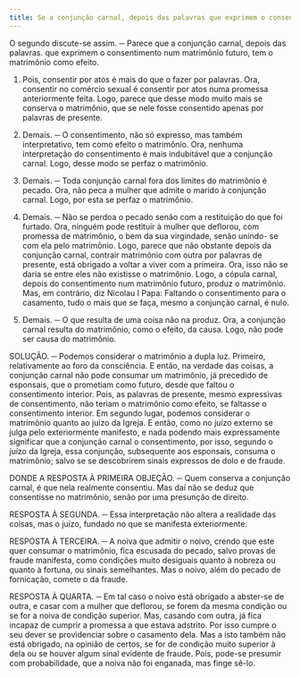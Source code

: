 ```yaml
---
title: Se a conjunção carnal, depois das palavras que exprimem o consentimento num matrimônio, tem o matrimônio como efeito
---
```


O segundo discute-se assim. ─ Parece que a conjunção carnal, depois das palavras. que exprimem o consentimento num matrimônio futuro, tem o matrimônio como efeito.  

1. Pois, consentir por atos é mais do que o fazer por palavras. Ora, consentir no comércio sexual é consentir por atos numa promessa anteriormente feita. Logo, parece que desse modo muito mais se conserva o matrimônio, que se nele fosse consentido apenas por palavras de presente.  

2. Demais. ─ O consentimento, não só expresso, mas também interpretativo, tem como efeito o matrimônio. Ora, nenhuma interpretação do consentimento é mais indubitável que a conjunção carnal. Logo, desse modo se perfaz o matrimônio.  

3. Demais. ─ Toda conjunção carnal fora dos limites do matrimônio é pecado. Ora, não peca a mulher que admite o marido à conjunção carnal. Logo, por esta se perfaz o matrimônio.  

4. Demais. ─ Não se perdoa o pecado senão com a restituição do que foi furtado. Ora, ninguém pode restituir à mulher que deflorou, com promessa de matrimônio, o bem da sua virgindade, senão unindo- se com ela pelo matrimônio. Logo, parece que não obstante depois da conjunção carnal, contrair matrimônio com outra por palavras de presente, está obrigado a voltar a viver com a primeira. Ora, isso não se daria se entre eles não existisse o matrimônio. Logo, a cópula carnal, depois do consentimento num matrimônio futuro, produz o matrimônio.  Mas, em contrário, diz Nicolau I Papa: Faltando o consentimento para o casamento, tudo o mais que se faça, mesmo a conjunção carnal, é nulo.  

2. Demais. ─ O que resulta de uma coisa não na produz. Ora, a conjunção carnal resulta do matrimônio, como o efeito, da causa. Logo, não pode ser causa do matrimônio.  

SOLUÇÃO. ─ Podemos considerar o matrimônio a dupla luz. Primeiro, relativamente ao foro da consciência. E então, na verdade das coisas, a conjunção carnal não pode consumar um matrimônio, já precedido de esponsais, que o prometiam como futuro, desde que faltou o consentimento interior. Pois, as palavras de presente, mesmo expressivas de consentimento, não teriam o matrimônio como efeito, se faltasse o consentimento interior. Em segundo lugar, podemos considerar o matrimônio quanto ao juízo da Igreja. E então, como no juízo externo se julga pelo exteriormente manifesto, e nada podendo mais expressamente significar que a conjunção carnal o consentimento, por isso, segundo o juízo da Igreja, essa conjunção, subsequente aos esponsais, consuma o matrimônio; salvo se se descobrirem sinais expressos de dolo e de fraude.  

DONDE A RESPOSTA À PRIMEIRA OBJEÇÃO. ─ Quem conserva a conjunção carnal, é que nela realmente consentiu. Mas daí não se deduz que consentisse no matrimônio, senão por uma presunção de direito.  

RESPOSTA À SEGUNDA. ─ Essa interpretação não altera a realidade das coisas, mas o juízo, fundado no que se manifesta exteriormente.  

RESPOSTA À TERCEIRA. ─ A noiva que admitir o noivo, crendo que este quer consumar o matrimônio, fica escusada do pecado, salvo provas de fraude manifesta, como condições muito desiguais quanto à nobreza ou quanto à fortuna, ou sinais semelhantes. Mas o noivo, além do pecado de fornicação, comete o da fraude.  

RESPOSTA À QUARTA. ─ Em tal caso o noivo está obrigado a abster-se de outra, e casar com a mulher que deflorou, se forem da mesma condição ou se for a noiva de condição superior. Mas, casando com outra, já fica incapaz de cumprir a promessa a que estava adstrito. Por isso cumpre o seu dever se providenciar sobre o casamento dela. Mas a isto também não está obrigado, na opinião de certos, se for de condição muito superior à dela ou se houver algum sinal evidente de fraude. Pois, pode-se presumir com probabilidade, que a noiva não foi enganada, mas finge sê-lo.